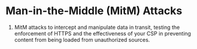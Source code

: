 # Man-in-the-Middle (MitM) Attacks

1. MitM attacks to intercept and manipulate data in transit, testing the enforcement of HTTPS and the effectiveness of your CSP in preventing content from being loaded from unauthorized sources.